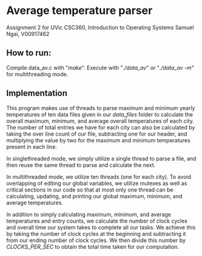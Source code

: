 # Average temperature parser

Assignment 2 for UVic CSC360, Introduction to Operating Systems
Samuel Ngai, V00917462

## How to run:
Compile data_av.c with "*make*".
Execute with "*./data_av*" or "*./data_av -m*" for multithreading mode.

## Implementation
This program makes use of threads to parse maximum and minimum yearly temperatures of ten data files given in our *data_files* folder to calculate the overall maximum, minimum, and average overall temperatures of each city. The number of total entries we have for each city can also be calculated by taking the over line count of our file, subtracting one for our header, and multiplying the value by two for the maximum and minimum temperatures present in each line.

In singlethreaded mode, we simply utilize a single thread to parse a file, and then reuse the same thread to parse and calculate the next. 

In multithreaded mode, we utilize ten threads (one for each city). To avoid overlapping of editing our global variables, we utilize mutexes as well as critical sections in our code so that at most only one thread can be calculating, updating, and printing our global maximum, minimum, and average temperatures.

In addition to simply calculating maximum, minimum, and average temperatures and entry counts, we calculate the number of clock cycles and overall time our system takes to complete all our tasks. We achieve this by taking the number of clock cycles at the beginning and subtracting it from our ending number of clock cycles. We then divide this number by *CLOCKS_PER_SEC* to obtain the total time taken for our computation.
